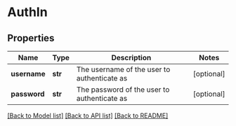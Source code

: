 # AuthIn

## Properties
Name | Type | Description | Notes
------------ | ------------- | ------------- | -------------
**username** | **str** | The username of the user to authenticate as | [optional] 
**password** | **str** | The password of the user to authenticate as | [optional] 

[[Back to Model list]](../README.md#documentation-for-models) [[Back to API list]](../README.md#documentation-for-api-endpoints) [[Back to README]](../README.md)

